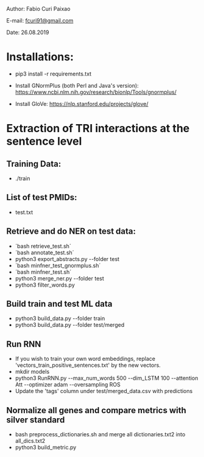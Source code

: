 Author: Fabio Curi Paixao 

E-mail: fcuri91@gmail.com

Date: 26.08.2019

# Installations:

* pip3 install -r requirements.txt

* Install GNormPlus (both Perl and Java's version): https://www.ncbi.nlm.nih.gov/research/bionlp/Tools/gnormplus/

* Install GloVe: https://nlp.stanford.edu/projects/glove/

# Extraction of TRI interactions at the sentence level

## Training Data: 

   * ./train
   
## List of test PMIDs:

   * test.txt

## Retrieve and do NER on test data:

   * ´bash retrieve_test.sh´
   * ´bash annotate_test.sh´
   * python3 export_abstracts.py --folder test
   * ´bash minfner_test_gnormplus.sh´
   * ´bash minfner_test.sh´
   * python3 merge_ner.py --folder test
   * python3 filter_words.py

## Build train and test ML data

   * python3 build_data.py --folder train
   * python3 build_data.py --folder test/merged

## Run RNN

   * If you wish to train your own word embeddings, replace 'vectors_train_positive_sentences.txt' by the new vectors.
   * mkdir models
   * python3 RunRNN.py --max_num_words 500 --dim_LSTM 100 --attention Att --optimizer adam --oversampling ROS
   * Update the 'tags' column under test/merged_data.csv with predictions

## Normalize all genes and compare metrics with silver standard

   * bash preprocess_dictionaries.sh and merge all dictionaries.txt2 into all_dics.txt2
   * python3 build_metric.py
